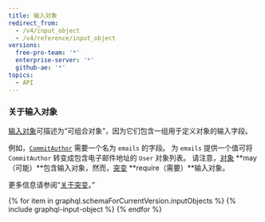 ```yaml
---
title: 输入对象
redirect_from:
  - /v4/input_object
  - /v4/reference/input_object
versions:
  free-pro-team: '*'
  enterprise-server: '*'
  github-ae: '*'
topics:
  - API
---
```


### 关于输入对象

[输入对象](https://graphql.github.io/graphql-spec/June2018/#sec-Input-Objects)可描述为“可组合对象”，因为它们包含一组用于定义对象的输入字段。

例如，[`CommitAuthor`](/graphql/reference/input-objects#commitauthor) 需要一个名为 `emails` 的字段。 为 `emails` 提供一个值可将 `CommitAuthor` 转变成包含电子邮件地址的 `User` 对象列表。 请注意，[对象](/graphql/reference/objects) **may（可能）**包含输入对象，然而，[突变](/graphql/reference/mutations) **require（需要）**输入对象。

更多信息请参阅“[关于突变](/graphql/guides/forming-calls-with-graphql#about-mutations)。”

{% for item in graphql.schemaForCurrentVersion.inputObjects %}
  {% include graphql-input-object %}
{% endfor %}
